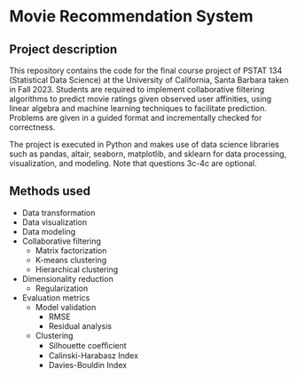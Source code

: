 # Movie Recommendation System

## Project description
This repository contains the code for the final course project of PSTAT 134 (Statistical Data Science) at the University of California, Santa Barbara taken in Fall 2023. Students are required to implement collaborative filtering algorithms to predict movie ratings given observed user affinities, using linear algebra and machine learning techniques to facilitate prediction. Problems are given in a guided format and incrementally checked for correctness. 

The project is executed in Python and makes use of data science libraries such as pandas, altair, seaborn, matplotlib, and sklearn for data processing, visualization, and modeling. Note that questions 3c-4c are optional.

## Methods used
* Data transformation
* Data visualization  
* Data modeling 
* Collaborative filtering
    * Matrix factorization
    * K-means clustering 
    * Hierarchical clustering  
* Dimensionality reduction
    * Regularization 
* Evaluation metrics 
    * Model validation
        * RMSE
        * Residual analysis
    * Clustering
        * Silhouette coeﬀicient
        * Calinski-Harabasz Index
        * Davies-Bouldin Index 
